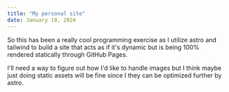 ```yaml
---
title: "My personal site"
date: January 19, 2024
---
```


So this has been a really cool programming exercise as I utilize astro and tailwind to build a site that acts as if it's dynamic but is being 100% rendered statically through GitHub Pages. 

I'll need a way to figure out how I'd like to handle images but I think maybe just doing static assets will be fine since I they can be optimized further by astro.
